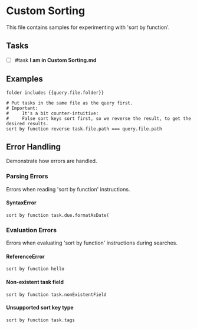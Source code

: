# Custom Sorting

This file contains samples for experimenting with 'sort by function'.

## Tasks

- [ ] #task **I am in Custom Sorting.md**

## Examples

```tasks
folder includes {{query.file.folder}}

# Put tasks in the same file as the query first.
# Important:
#     It's a bit counter-intuitive:
#     False sort keys sort first, so we reverse the result, to get the desired results.
sort by function reverse task.file.path === query.file.path
```

## Error Handling

Demonstrate how errors are handled.

### Parsing Errors

Errors when reading 'sort by function' instructions.

#### SyntaxError

```tasks
sort by function task.due.formatAsDate(
```

### Evaluation Errors

Errors when evaluating 'sort by function' instructions during searches.

#### ReferenceError

```tasks
sort by function hello
```

#### Non-existent task field

```tasks
sort by function task.nonExistentField
```

#### Unsupported sort key type

```tasks
sort by function task.tags
```
